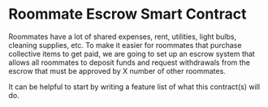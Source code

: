 # Roommate Escrow Smart Contract

Roommates have a lot of shared expenses, rent, utilities, light bulbs, cleaning supplies, etc. To make it easier for roommates that purchase collective items to get paid, we are going to set up an escrow system that allows all roommates to deposit funds and request withdrawals from the escrow that must be approved by X number of other roommates.

It can be helpful to start by writing a feature list of what this contract(s) will do.
